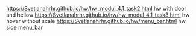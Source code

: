 https://Svetlanahrhr.github.io/hw/hw_modul_4.1_task2.html hw with door and hellow
https://Svetlanahrhr.github.io/hw/hw_modul_4.1_task3.html hw hover without scale
https://Svetlanahrhr.github.io/hw/menu_bar.html hw side menu_bar
